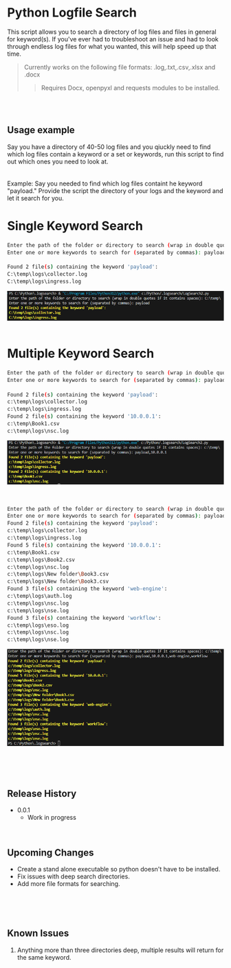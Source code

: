# Python Logfile Search
This script allows you to search a directory of log files and files in general for keyword(s). If you've ever had to troubleshoot
 an issue and had to look through endless log files for what you wanted, this will help speed up that time.

 > Currently works on the following file formats: .log,.txt,.csv,.xlsx and .docx
> > Requires Docx, openpyxl and requests modules to be installed.

<br />
<br />

## Usage example

Say you have a directory of 40-50 log files and you qiuckly need to find which log files contain a keyword or a set or keywords,
run this script to find out which ones you need to look at.  
<br />
<br />
Example:
Say you needed to find which log files containt he keyword "payload." Provide the script the directory of your logs and the keyword
and let it search for you.  

# Single Keyword Search
```sh
Enter the path of the folder or directory to search (wrap in double quotes if it contains spaces): C:\temp\
Enter one or more keywords to search for (separated by commas): payload

Found 2 file(s) containing the keyword 'payload':
C:\temp\logs\collector.log
C:\temp\logs\ingress.log
```
![alt text](https://github.com/rrice2004/Python-/blob/main/LogFile%20Search/images/LogSearch_1.png)
<br />
<br />

# Multiple Keyword Search
```sh
Enter the path of the folder or directory to search (wrap in double quotes if it contains spaces): C:\temp\
Enter one or more keywords to search for (separated by commas): payload,10.0.0.1

Found 2 file(s) containing the keyword 'payload':
c:\temp\logs\collector.log
c:\temp\logs\ingress.log
Found 2 file(s) containing the keyword '10.0.0.1':
c:\temp\Book1.csv
c:\temp\logs\nsc.log
```
![alt text](https://github.com/rrice2004/Python-/blob/main/LogFile%20Search/images/LogSearch_2.png)

<br />

```sh
Enter the path of the folder or directory to search (wrap in double quotes if it contains spaces): c:\temp\
Enter one or more keywords to search for (separated by commas): payload,10.0.0.1,web-engine,workflow
Found 2 file(s) containing the keyword 'payload':
c:\temp\logs\collector.log
c:\temp\logs\ingress.log
Found 5 file(s) containing the keyword '10.0.0.1':
c:\temp\Book1.csv
c:\temp\logs\Book2.csv
c:\temp\logs\nsc.log
c:\temp\logs\New folder\Book3.csv
c:\temp\logs\New folder\Book3.csv
Found 3 file(s) containing the keyword 'web-engine':
c:\temp\logs\auth.log
c:\temp\logs\nsc.log
c:\temp\logs\nse.log
Found 3 file(s) containing the keyword 'workflow':
c:\temp\logs\eso.log
c:\temp\logs\nsc.log
c:\temp\logs\nse.log
```
![alt text](https://github.com/rrice2004/Python-/blob/main/LogFile%20Search/images/LogSearch_3.png)

<br />
<br />
<br />

## Release History
* 0.0.1
    * Work in progress

<br />

## Upcoming Changes
* Create a stand alone executable so python doesn't have to be installed.
* Fix issues with deep search directories.
* Add more file formats for searching.
   
<br />
<br />
<br />

## Known Issues

1. Anything more than three directories deep, multiple results will return for the same keyword.


